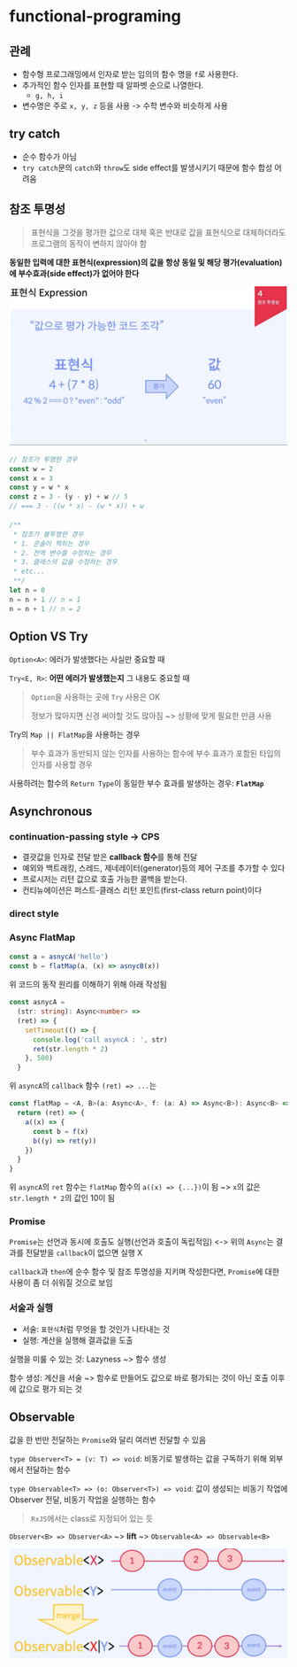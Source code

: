 # functional-programing

## 관례

- 함수형 프로그래밍에서 인자로 받는 임의의 함수 명을 `f`로 사용한다.
- 추가적인 함수 인자를 표현할 때 알파벳 순으로 나열한다.
  - `g, h, i`
- 변수명은 주로 `x, y, z` 등을 사용 -> 수학 변수와 비슷하게 사용

## try catch

- 순수 함수가 아님
- `try catch`문의 `catch`와 `throw`도 side effect를 발생시키기 때문에 함수 합성 어려움

## 참조 투명성

> 표현식을 그것을 평가한 값으로 대체 혹은 반대로 값을 표현식으로 대체하더라도 프로그램의 동작이 변하지 않아야 함

**동일한 입력에 대한 표현식(expression)의 값을 항상 동일 및 해당 평가(evaluation)에 부수효과(side effect)가 없어야 한다**

![표현식(Expression)](/assets/image.png)

```js
// 참조가 투명한 경우
const w = 2
const x = 3
const y = w * x
const z = 3 - (y - y) + w // 5
// === 3 - ((w * x) - (w * x)) + w

/**
 * 참조가 불투명한 경우
 * 1. 콘솔이 찍히는 경우
 * 2. 전역 변수를 수정하는 경우
 * 3. 클래스의 값을 수정하는 경우
 * etc...
 **/
let n = 0
n = n + 1 // n = 1
n = n + 1 // n = 2
```

## Option VS Try

`Option<A>`: 에러가 발생했다는 사실만 중요할 때

`Try<E, R>`: **어떤 에러가 발생했는지** 그 내용도 중요할 때

> `Option`을 사용하는 곳에 `Try` 사용은 OK
>
> 정보가 많아지면 신경 써야할 것도 많아짐 ~> 상황에 맞게 필요한 만큼 사용

Try의 `Map || FlatMap`을 사용하는 경우

> 부수 효과가 동반되지 않는 인자를 사용하는 함수에 부수 효과가 포함된 타입의 인자를 사용할 경우

사용하려는 함수의 `Return Type`이 동일한 부수 효과를 발생하는 경우: **`FlatMap`**

## Asynchronous

### continuation-passing style -> CPS

- 결괏값을 인자로 전달 받은 **callback 함수**를 통해 전달
- 예외와 백트래킹, 스레드, 제네레이터(generator)등의 제어 구조를 추가할 수 있다
- 프로시저는 리턴 값으로 호출 가능한 콜백을 받는다.
- 컨티뉴에이션은 퍼스트-클래스 리턴 포인트(first-class return point)이다

### direct style

### Async FlatMap

```ts
const a = asnycA('hello')
const b = flatMap(a, (x) => asnycB(x))
```

위 코드의 동작 원리를 이해하기 위해 아래 작성됨

```ts
const asnycA =
  (str: string): Async<number> =>
  (ret) => {
    setTimeout(() => {
      console.log('call asyncA : ', str)
      ret(str.length * 2)
    }, 500)
  }
```

위 `asyncA`의 `callback` 함수 `(ret) => ...`는

```ts
const flatMap = <A, B>(a: Async<A>, f: (a: A) => Async<B>): Async<B> => {
  return (ret) => {
    a((x) => {
      const b = f(x)
      b((y) => ret(y))
    })
  }
}
```

위 `asyncA`의 `ret` 함수는 `flatMap` 함수의 `a((x) => {...})`이 됨 ~> `x`의 값은 `str.length * 2`의 값인 10이 됨

### Promise

`Promise`는 선언과 동시에 호출도 실행(선언과 호출이 독립적임) <-> 위의 `Async`는 결과를 전달받을 `callback`이 없으면 실행 X

`callback`과 `then`에 순수 함수 및 참조 투명성을 지키며 작성한다면, `Promise`에 대한 사용이 좀 더 쉬워질 것으로 보임

### 서술과 실행

- 서술: `표현식`처럼 무엇을 할 것인가 나타내는 것
- 실행: 계산을 실행해 결과값을 도출

실행을 미룰 수 있는 것: Lazyness ~> 함수 생성

함수 생성: 계산을 서술 ~> 함수로 만들어도 값으로 바로 평가되는 것이 아닌 호출 이후에 값으로 평가 되는 것

## Observable

값을 한 번만 전달하는 `Promise`와 달리 여러번 전달할 수 있음

`type Observer<T> = (v: T) => void`: 비동기로 발생하는 값을 구독하기 위해 외부에서 전달하는 함수

`type Observable<T> => (o: Observer<T>) => void`: 값이 생성되는 비동기 작업에 Observer 전달, 비동기 작업을 실행하는 함수

> `RxJS`에서는 class로 지정되어 있는 듯

`Observer<B> => Observer<A>` ~> **lift** ~> `Observable<A> => Observable<B>`


![Observable Merge](/assets/observable-merge.png)
